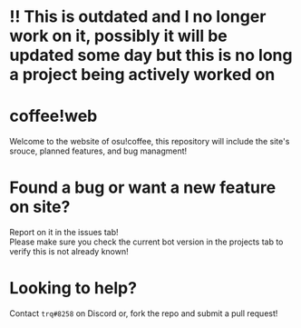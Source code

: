 # !! This is outdated and I no longer work on it, possibly it will be updated some day but this is no long a project being actively worked on

# coffee!web  
Welcome to the website of osu!coffee, this repository will include the site's srouce, planned features, and bug managment!  
  
# Found a bug or want a new feature on site?    
Report on it in the issues tab!  
Please make sure you check the current bot version in the projects tab to verify this is not already known!  

# Looking to help?  
Contact `trq#8258` on Discord or, fork the repo and submit a pull request!
